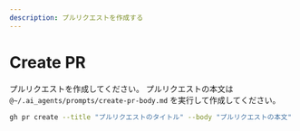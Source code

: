 ```yaml
---
description: プルリクエストを作成する
---
```

# Create PR

プルリクエストを作成してください。
プルリクエストの本文は `@~/.ai_agents/prompts/create-pr-body.md` を実行して作成してください。

```bash
gh pr create --title "プルリクエストのタイトル" --body "プルリクエストの本文"
```
